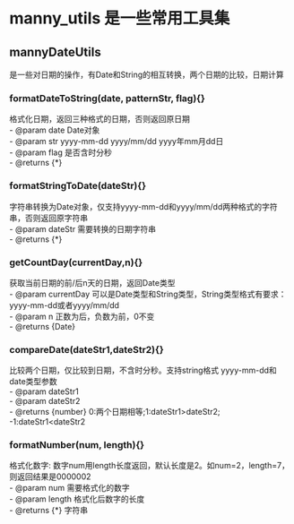 # manny_utils 是一些常用工具集
## mannyDateUtils
  是一些对日期的操作，有Date和String的相互转换，两个日期的比较，日期计算

### formatDateToString(date, patternStr, flag){}
格式化日期，返回三种格式的日期，否则返回原日期  
     - @param date Date对象  
     - @param str yyyy-mm-dd yyyy/mm/dd yyyy年mm月dd日  
     - @param flag 是否含时分秒  
     - @returns {*}

### formatStringToDate(dateStr){}
 字符串转换为Date对象，仅支持yyyy-mm-dd和yyyy/mm/dd两种格式的字符串，否则返回原字符串  
     - @param dateStr 需要转换的日期字符串  
     - @returns {*}  

### getCountDay(currentDay,n){}
获取当前日期的前/后n天的日期，返回Date类型  
     - @param currentDay 可以是Date类型和String类型，String类型格式有要求：yyyy-mm-dd或者yyyy/mm/dd  
     - @param n 正数为后，负数为前，0不变  
     - @returns {Date}  

### compareDate(dateStr1,dateStr2){}
比较两个日期，仅比较到日期，不含时分秒。支持string格式 yyyy-mm-dd和date类型参数  
     - @param dateStr1  
     - @param dateStr2  
     - @returns {number} 0:两个日期相等;1:dateStr1>dateStr2; -1:dateStr1<dateStr2  
     
### formatNumber(num, length){}
格式化数字: 数字num用length长度返回，默认长度是2。如num=2，length=7，则返回结果是0000002  
     - @param num 需要格式化的数字  
     - @param length 格式化后数字的长度  
     - @returns {*} 字符串  
